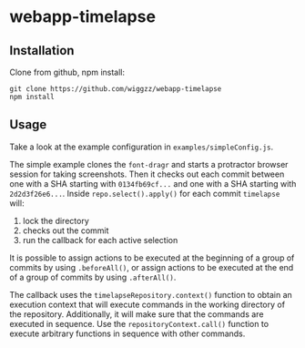 # webapp-timelapse

## Installation

Clone from github, npm install:

```
git clone https://github.com/wiggzz/webapp-timelapse
npm install
```

## Usage

Take a look at the example configuration in `examples/simpleConfig.js`.

The simple example clones the `font-dragr` and starts a protractor browser session for taking screenshots.  Then it checks out each commit between one with a SHA starting with `0134fb69cf...` and one with a SHA starting with `2d2d3f26e6...`.  Inside `repo.select().apply()` for each commit `timelapse` will:

1. lock the directory
2. checks out the commit
3. run the callback for each active selection

It is possible to assign actions to be executed at the beginning of a group of commits by using `.beforeAll()`, or assign actions to be executed at the end of a group of commits by using `.afterAll()`.

The callback uses the `timelapseRepository.context()` function to obtain an execution context that will execute commands in the working directory of the repository.  Additionally, it will make sure that the commands are executed in sequence.  Use the `repositoryContext.call()` function to execute arbitrary functions in sequence with other commands.
